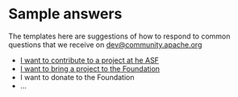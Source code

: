 # Sample answers

The templates here are suggestions of how to respond to common questions
that we receive on dev@community.apache.org

* [I want to contribute to a project at he ASF](templates/contribute.md)
* [I want to bring a project to the Foundation](templates/incubator.md)
* I want to donate to the Foundation
* ...


